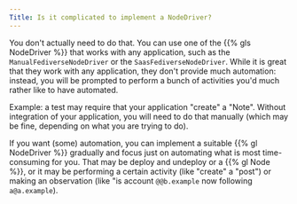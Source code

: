 ```yaml
---
Title: Is it complicated to implement a NodeDriver?
---
```


You don't actually need to do that. You can use one of the {{% gls NodeDriver %}} that
works with any application, such as the `ManualFediverseNodeDriver` or the
`SaasFediverseNodeDriver`. While it is great that they work with any application,
they don't provide much automation: instead, you will be prompted to perform a bunch
of activities you'd much rather like to have automated.

Example: a test may require that your application "create" a "Note". Without integration
of your application, you will need to do that manually (which may be fine, depending
on what you are trying to do).

If you want (some) automation, you can implement a suitable {{% gl NodeDriver %}}
gradually and focus just on automating what is most time-consuming for you. That may
be deploy and undeploy or a {{% gl Node %}}, or it may be performing a certain
activity (like "create" a "post") or making an observation (like "is account `@@b.example`
now following `a@a.example`).
